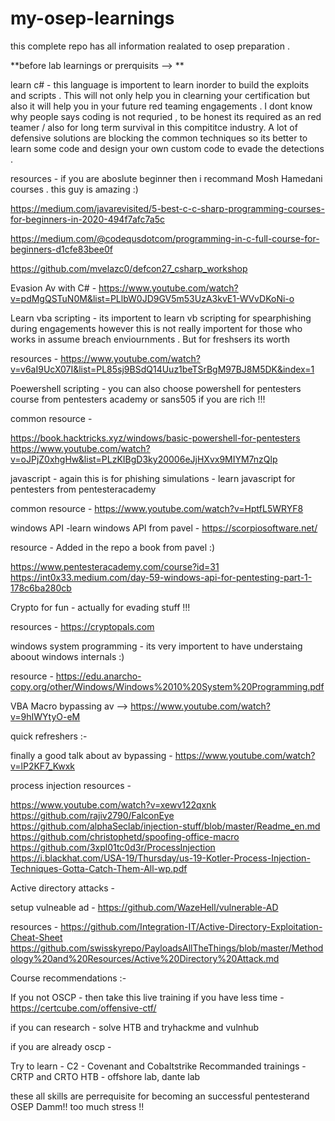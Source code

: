 # my-osep-learnings

 this complete repo has all information realated to osep preparation .


**before lab learnings or prerquisits --> **

learn c#  - this language is importent to learn inorder to build the exploits and scripts . This will not only help you in clearning your certification but also it will help you in your future red teaming engagements . I dont know why people says coding is not requried , to be honest its required as an red teamer / also for long term survival in this compititce industry. A lot of defensive solutions are blocking the common techniques so its better to learn some code and design your own custom code to evade the detections . 

resources - if you are aboslute beginner then i recommand Mosh Hamedani courses . this guy is amazing :) 

https://medium.com/javarevisited/5-best-c-c-sharp-programming-courses-for-beginners-in-2020-494f7afc7a5c

https://medium.com/@codequsdotcom/programming-in-c-full-course-for-beginners-d1cfe83bee0f

https://github.com/mvelazc0/defcon27_csharp_workshop

Evasion Av with C# -  https://www.youtube.com/watch?v=pdMgQSTuN0M&list=PLlbW0JD9GV5m53UzA3kvE1-WVvDKoNi-o 

Learn vba scripting -  its importent to learn vb scripting for spearphishing during engagements however this is not really importent for those who works in assume breach enviournments . But for freshsers its worth 

resources -  https://www.youtube.com/watch?v=v6aI9UcX07I&list=PL85sj9BSdQ14Uuz1beTSrBgM97BJ8M5DK&index=1

Poewershell scripting - you can also choose powershell for pentesters course from pentesters academy or sans505 if you are rich !!!

common resource -  

https://book.hacktricks.xyz/windows/basic-powershell-for-pentesters 
https://www.youtube.com/watch?v=oJPjZ0xhgHw&list=PLzKIBgD3ky20006eJjHXvx9MIYM7nzQlp

javascript - again this is for phishing simulations -  learn javascript for pentesters from pentesteracademy 

common resource - https://www.youtube.com/watch?v=HptfL5WRYF8

windows API  -learn windows API from pavel  -  https://scorpiosoftware.net/

resource - Added in the repo a book from pavel :) 

https://www.pentesteracademy.com/course?id=31
https://int0x33.medium.com/day-59-windows-api-for-pentesting-part-1-178c6ba280cb

Crypto for fun - actually for evading stuff !!!

resources - https://cryptopals.com

windows system programming - its very importent to have understaing aboout windows internals :) 

resource - https://edu.anarcho-copy.org/other/Windows/Windows%2010%20System%20Programming.pdf

VBA Macro bypassing av --> https://www.youtube.com/watch?v=9hIWYtyO-eM

quick refreshers :- 

finally a good talk about av bypassing -  https://www.youtube.com/watch?v=lP2KF7_Kwxk

process injection resources - 

https://www.youtube.com/watch?v=xewv122qxnk
https://github.com/rajiv2790/FalconEye
https://github.com/alphaSeclab/injection-stuff/blob/master/Readme_en.md
https://github.com/christophetd/spoofing-office-macro
https://github.com/3xpl01tc0d3r/ProcessInjection
https://i.blackhat.com/USA-19/Thursday/us-19-Kotler-Process-Injection-Techniques-Gotta-Catch-Them-All-wp.pdf

Active directory attacks - 

setup vulneable ad - https://github.com/WazeHell/vulnerable-AD

resources - 
https://github.com/Integration-IT/Active-Directory-Exploitation-Cheat-Sheet
https://github.com/swisskyrepo/PayloadsAllTheThings/blob/master/Methodology%20and%20Resources/Active%20Directory%20Attack.md

Course recommendations :- 

If you not OSCP - then take this live training if you have less time -  https://certcube.com/offensive-ctf/

if you can research -  solve HTB and tryhackme and vulnhub 

if you are already oscp - 

Try to learn -  C2 - Covenant and Cobaltstrike 
Recommanded trainings - CRTP and CRTO
HTB - offshore lab, dante lab 

these all skills are perrequisite for becoming an successful pentesterand OSEP Damm!! too much stress !!
